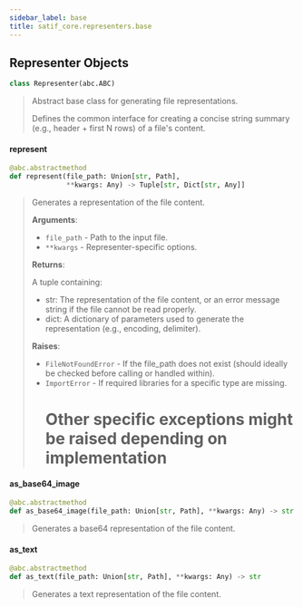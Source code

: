 ```yaml
---
sidebar_label: base
title: satif_core.representers.base
---
```


## Representer Objects

```python
class Representer(abc.ABC)
```

> Abstract base class for generating file representations.
>
> Defines the common interface for creating a concise string summary
> (e.g., header + first N rows) of a file&#x27;s content.

#### represent

```python
@abc.abstractmethod
def represent(file_path: Union[str, Path],
              **kwargs: Any) -> Tuple[str, Dict[str, Any]]
```

> Generates a representation of the file content.
>
> **Arguments**:
>
> - `file_path` - Path to the input file.
> - `**kwargs` - Representer-specific options.
>
>
> **Returns**:
>
>   A tuple containing:
>   - str: The representation of the file content, or an error message string
>   if the file cannot be read properly.
>   - dict: A dictionary of parameters used to generate the representation
>   (e.g., encoding, delimiter).
>
>
> **Raises**:
>
> - `FileNotFoundError` - If the file_path does not exist (should ideally be
>   checked before calling or handled within).
> - `ImportError` - If required libraries for a specific type are missing.
>   # Other specific exceptions might be raised depending on implementation

#### as\_base64\_image

```python
@abc.abstractmethod
def as_base64_image(file_path: Union[str, Path], **kwargs: Any) -> str
```

> Generates a base64 representation of the file content.

#### as\_text

```python
@abc.abstractmethod
def as_text(file_path: Union[str, Path], **kwargs: Any) -> str
```

> Generates a text representation of the file content.
